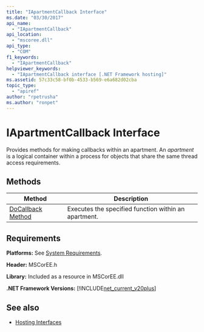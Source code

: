 ```yaml
---
title: "IApartmentCallback Interface"
ms.date: "03/30/2017"
api_name: 
  - "IApartmentCallback"
api_location: 
  - "mscoree.dll"
api_type: 
  - "COM"
f1_keywords: 
  - "IApartmentCallback"
helpviewer_keywords: 
  - "IApartmentCallback interface [.NET Framework hosting]"
ms.assetid: 57c33c58-bf0b-4533-b569-e6a682d02cba
topic_type: 
  - "apiref"
author: "rpetrusha"
ms.author: "ronpet"
---
```

# IApartmentCallback Interface
Provides methods for making callbacks within an apartment. An *apartment* is a logical container within a process for objects that share the same thread access requirements.  
  
## Methods  
  
|Method|Description|  
|------------|-----------------|  
|[DoCallback Method](../../../../docs/framework/unmanaged-api/hosting/iapartmentcallback-docallback-method.md)|Executes the specified function within an apartment.|  
  
## Requirements  
 **Platforms:** See [System Requirements](../../../../docs/framework/get-started/system-requirements.md).  
  
 **Header:** MSCorEE.h  
  
 **Library:** Included as a resource in MSCorEE.dll  
  
 **.NET Framework Versions:** [!INCLUDE[net_current_v20plus](../../../../includes/net-current-v20plus-md.md)]  
  
## See also
- [Hosting Interfaces](../../../../docs/framework/unmanaged-api/hosting/hosting-interfaces.md)
